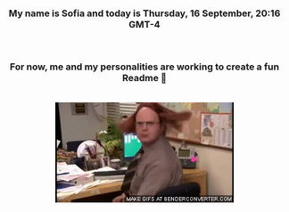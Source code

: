 


<div align="center">
<h3 >My name is Sofia and today is Thursday, 16 September, 20:16 GMT-4</h3><br>
<h3 >For now, me and my personalities are working to create a fun Readme 👋
</h3><br>
<img src='img/dwight.gif' alt='working...'/>
</div>
